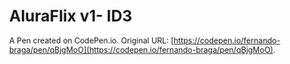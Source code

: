 # AluraFlix v1- ID3

A Pen created on CodePen.io. Original URL: [https://codepen.io/fernando-braga/pen/qBjgMoO](https://codepen.io/fernando-braga/pen/qBjgMoO).


